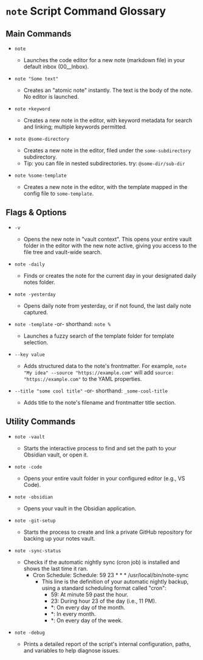 # `note` Script Command Glossary

## Main Commands

- `note`
  - Launches the code editor for a new note (markdown file) in your default inbox (00__Inbox).

- `note "Some text"`
  - Creates an "atomic note" instantly. The text is the body of the note. No editor is launched.

- `note +keyword`
  - Creates a new note in the editor, with keyword metadata for search and linking; multiple keywords permitted.

- `note @some-directory`
  - Creates a new note in the editor, filed under the `some-subdirectory` subdirectory.
  - Tip: you can file in nested subdirectories. try: `@some-dir/sub-dir`

- `note %some-template`
  - Creates a new note in the editor, with the template mapped in the config file to `some-template`.

## Flags & Options

- `-v`
  - Opens the new note in "vault context". This opens your entire vault folder in the editor with the new note active, giving you access to the file tree and vault-wide search.

- `note -daily`
  - Finds or creates the note for the current day in your designated daily notes folder.

- `note -yesterday`
  - Opens daily note from yesterday, or if not found, the last daily note captured.

- `note -template` -or- shorthand: `note %`
  - Launches a fuzzy search of the template folder for template selection.

- `--key value`
  - Adds structured data to the note's frontmatter. For example, `note "My idea" --source "https://example.com"` will add `source: "https://example.com"` to the YAML properties.

- `--title "some cool title"` -or- shorthand: `_some-cool-title`
  - Adds title to the note's filename and frontmatter title section.

## Utility Commands

- `note -vault`
  - Starts the interactive process to find and set the path to your Obsidian vault, or open it.

- `note -code`
  - Opens your entire vault folder in your configured editor (e.g., VS Code).

- `note -obsidian`
  - Opens your vault in the Obsidian application.

- `note -git-setup`
  - Starts the process to create and link a private GitHub repository for backing up your notes vault.

- `note -sync-status`
  - Checks if the automatic nightly sync (cron job) is installed and shows the last time it ran.
      - Cron Schedule: Schedule: 59 23 * * * /usr/local/bin/note-sync
        - This line is the definition of your automatic nightly backup, using a standard scheduling format called "cron":
            - 59: At minute 59 past the hour.
            - 23: During hour 23 of the day (i.e., 11 PM).
            - *: On every day of the month.
            - *: In every month.
            - *: On every day of the week.

- `note -debug`
  - Prints a detailed report of the script's internal configuration, paths, and variables to help diagnose issues.
